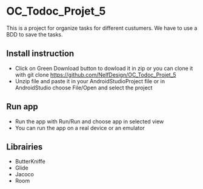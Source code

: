 # OC_Todoc_Projet_5
  This is a project for organize tasks for different custumers. We have to use a BDD to save the tasks.

## Install instruction
  - Click on Green Download button to dowload it in zip or you can clone it with git clone 
    https://github.com/NelfDesign/OC_Todoc_Projet_5
  - Unzip file and paste it in your AndroidStudioProject file or in AndroidStudio choose File/Open and select the project

## Run app
  - Run the app with Run/Run and choose app in selected view
  - You can run the app on a real device or an emulator

## Librairies
  - ButterKniffe
  - Glide
  - Jacoco
  - Room
